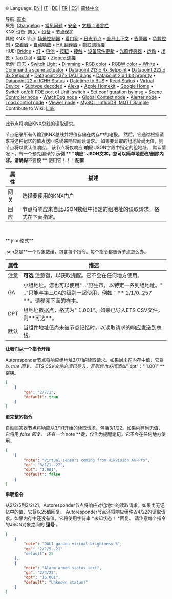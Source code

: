 🌐 Language: [EN](/node-red-contrib-knx-ultimate/wiki/KNXAutoResponder) | [IT](/node-red-contrib-knx-ultimate/wiki/it-KNXAutoResponder) | [DE](/node-red-contrib-knx-ultimate/wiki/de-KNXAutoResponder) | [FR](/node-red-contrib-knx-ultimate/wiki/fr-KNXAutoResponder) | [ES](/node-red-contrib-knx-ultimate/wiki/es-KNXAutoResponder) | [简体中文](/node-red-contrib-knx-ultimate/wiki/zh-CN-KNXAutoResponder)

<!-- NAV START -->
导航: [首页](/node-red-contrib-knx-ultimate/wiki/zh-CN-Home)  
概览: [Changelog](https://github.com/Supergiovane/node-red-contrib-knx-ultimate/blob/master/CHANGELOG.md) • [常见问题](/node-red-contrib-knx-ultimate/wiki/zh-CN-FAQ-Troubleshoot) • [安全](/node-red-contrib-knx-ultimate/wiki/zh-CN-SECURITY) • [文档：语言栏](/node-red-contrib-knx-ultimate/wiki/zh-CN-Docs-Language-Bar)  
KNX 设备: [网关](/node-red-contrib-knx-ultimate/wiki/zh-CN-Gateway-configuration) • [设备](/node-red-contrib-knx-ultimate/wiki/zh-CN-Device) • [节点保护](/node-red-contrib-knx-ultimate/wiki/zh-CN-Protections)  
其他 KNX 节点: [场景控制器](/node-red-contrib-knx-ultimate/wiki/zh-CN-SceneController-Configuration) • [看门狗](/node-red-contrib-knx-ultimate/wiki/zh-CN-WatchDog-Configuration) • [日志节点](/node-red-contrib-knx-ultimate/wiki/zh-CN-Logger-Configuration) • [全局上下文](/node-red-contrib-knx-ultimate/wiki/zh-CN-GlobalVariable) • [告警器](/node-red-contrib-knx-ultimate/wiki/zh-CN-Alerter-Configuration) • [负载控制](/node-red-contrib-knx-ultimate/wiki/zh-CN-LoadControl-Configuration) • [查看器](/node-red-contrib-knx-ultimate/wiki/zh-CN-knxUltimateViewer) • [自动响应](/node-red-contrib-knx-ultimate/wiki/zh-CN-KNXAutoResponder) • [HA 翻译器](/node-red-contrib-knx-ultimate/wiki/zh-CN-HATranslator) • [物联网桥接](/node-red-contrib-knx-ultimate/wiki/zh-CN-IoT-Bridge-Configuration)  
HUE: [Bridge](/node-red-contrib-knx-ultimate/wiki/zh-CN-HUE+Bridge+configuration) • [灯](/node-red-contrib-knx-ultimate/wiki/zh-CN-HUE+Light) • [电池](/node-red-contrib-knx-ultimate/wiki/zh-CN-HUE+Battery) • [按钮](/node-red-contrib-knx-ultimate/wiki/zh-CN-HUE+Button) • [接触](/node-red-contrib-knx-ultimate/wiki/zh-CN-HUE+Contact+sensor) • [设备软件更新](/node-red-contrib-knx-ultimate/wiki/zh-CN-HUE+Device+software+update) • [光照传感器](/node-red-contrib-knx-ultimate/wiki/zh-CN-HUE+Light+sensor) • [运动](/node-red-contrib-knx-ultimate/wiki/zh-CN-HUE+Motion) • [场景](/node-red-contrib-knx-ultimate/wiki/zh-CN-HUE+Scene) • [Tap Dial](/node-red-contrib-knx-ultimate/wiki/zh-CN-HUE+Tapdial) • [温度](/node-red-contrib-knx-ultimate/wiki/zh-CN-HUE+Temperature+sensor) • [Zigbee 连接](/node-red-contrib-knx-ultimate/wiki/zh-CN-HUE+Zigbee+connectivity)  
示例: [日志](/node-red-contrib-knx-ultimate/wiki/zh-CN-Logger-Sample) • [Switch Light](/node-red-contrib-knx-ultimate/wiki/-Sample---Switch-light) • [Dimming](/node-red-contrib-knx-ultimate/wiki/-Sample---Dimming) • [RGB color](/node-red-contrib-knx-ultimate/wiki/-Sample---RGB-Color) • [RGBW color + White](/node-red-contrib-knx-ultimate/wiki/-Sample---RGBW-Color-plus-White) • [Command a scene actuator](/node-red-contrib-knx-ultimate/wiki/-Sample---Control-a-scene-actuator) • [Datapoint 213.x 4x Setpoint](/node-red-contrib-knx-ultimate/wiki/-Sample---DPT213) • [Datapoint 222.x 3x Setpoint](/node-red-contrib-knx-ultimate/wiki/-Sample---DPT222) • [Datapoint 237.x DALI diags](/node-red-contrib-knx-ultimate/wiki/-Sample---DPT237) • [Datapoint 2.x 1 bit proprity](/node-red-contrib-knx-ultimate/wiki/-Sample---DPT2) • [Datapoint 22.x RCHH Status](/node-red-contrib-knx-ultimate/wiki/-Sample---DPT22) • [Datetime to BUS](/node-red-contrib-knx-ultimate/wiki/-Sample---DateTime-to-BUS) • [Read Status](/node-red-contrib-knx-ultimate/wiki/-Sample---Read-value-from-Device) • [Virtual Device](/node-red-contrib-knx-ultimate/wiki/-Sample---Virtual-Device) • [Subtype decoded](/node-red-contrib-knx-ultimate/wiki/-Sample---Subtype) • [Alexa](/node-red-contrib-knx-ultimate/wiki/-Sample---Alexa) • [Apple Homekit](/node-red-contrib-knx-ultimate/wiki/-Sample---Apple-Homekit) • [Google Home](/node-red-contrib-knx-ultimate/wiki/-Sample---Google-Assistant) • [Switch on/off POE port of Unifi switch](/node-red-contrib-knx-ultimate/wiki/-Sample---UnifiPOE) • [Set configuration by msg](/node-red-contrib-knx-ultimate/wiki/-Sample-setConfig) • [Scene Controller node](/node-red-contrib-knx-ultimate/wiki/Sample-Scene-Node) • [WatchDog node](/node-red-contrib-knx-ultimate/wiki/-Sample---WatchDog) • [Global Context node](/node-red-contrib-knx-ultimate/wiki/SampleGlobalContextNode) • [Alerter node](/node-red-contrib-knx-ultimate/wiki/SampleAlerter) • [Load control node](/node-red-contrib-knx-ultimate/wiki/SampleLoadControl) • [Viewer node](/node-red-contrib-knx-ultimate/wiki/knxUltimateViewer) • [MySQL, InfluxDB, MQTT Sample](/node-red-contrib-knx-ultimate/wiki/Sample-KNX2MQTT-KNX2MySQL-KNX2InfluxDB)  
Contribute to Wiki: [Link](/node-red-contrib-knx-ultimate/wiki/zh-CN-Manage-Wiki)
<!-- NAV END -->

---

<p>此节点将响应KNX总线的读取请求。

节点记录所有传输到KNX总线并将值存储在内存中的电报。
然后，它通过根据请求将这种记忆的值发送回总线来响应阅读请求。
如果要读取的组地址尚无值，则节点将以默认值响应。
该节点将仅响应 **响应** JSON字段中指定的组地址。
默认情况下，有一个预先编译的 **示例 ** "响应” JSON文本，您可以简单地更改/删除内容。请确保**不要按 ** 使用它！！！**配置**

|属性|描述|
| - | - |
|网关|选择要使用的KNX门户|
|回应|节点将响应来自此JSON数组中指定的组地址的读取请求。格式在下面指定。|

<br/>

\*\* json格式\*\*

json总是\*\*一个对象数组，包含每个指令。每个指令都告诉节点怎么办。

|属性|描述|
| - | - |
|注意| **可选** 注意键，以获取提醒。它不会在任何地方使用。|
|GA |小组地址。您也可以使用" ..”野生币，以特定一系列组地址。" ..”只能与第三GA的级别一起使用，例如：\*\* 1/1/0..257 **。请参阅下面的样本。|
|DPT |组地址数据点，格式为" 1.001”。如果已导入ETS CSV文件，则**可选\*\*。|
|默认|当组件地址值尚未被节点记忆时，以读取请求的响应发送到总线。|

**让我们从一个指令开始**

Autoresponder节点将响应组地址2/7/1的读取请求。如果尚未在内存中值，它将以 _true _回复。
ETS CSV文件必须已导入，否则您也必须添加__" dpt”：" 1.001” \*\*密钥。

```json
[
    {
        "ga": "2/7/1",
        "default": true
    }
]
```

**更完整的指令**

自动回答器节点将响应从3/1/1开始的读取请求，包括3/1/22。如果内存尚无值，它将用 _false _回复。
还有一个__ note \*\*键，仅作为提醒笔记。它不会在任何地方使用。

```json
[
    {
        "note": "Virtual sensors coming from Hikvision AX-Pro",
        "ga": "3/1/1..22",
        "dpt": "1.001",
        "default": false
    }
]
```

**串联指令**

从2/2/5到2/2/21，Autoresponder节点将响应对组地址的读取请求。如果尚无记忆中的值，它将以25值回复。
Autoresponder节点还将响应组件2/4/22的读取请求。如果内存中还没有值，它将使用字符串 \*未知状态！ \*回复。
请注意每个指令的JSON对象之间的 **逗号** 。

```json
[
    {
        "note": "DALI garden virtual brightness %",
        "ga": "2/2/5..21"
        "default": 25
    },
    {
        "note": "Alarm armed status text",
        "ga": "2/4/22",
        "dpt": "16.001",
        "default": "Unknown status!"
    }
]
```

<br/>

